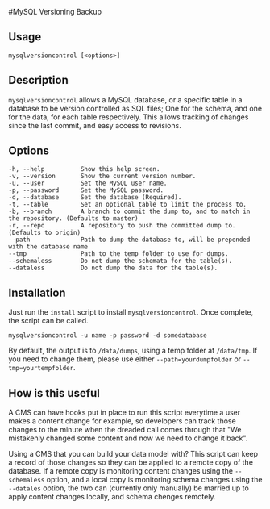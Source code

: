 #MySQL Versioning Backup

## Usage
    mysqlversioncontrol [<options>]

## Description
`mysqlversioncontrol` allows a MySQL database, or a specific table in a database to be version controlled as SQL files; One for the schema, and one for the data, for each table respectively. This allows tracking of changes since the last commit, and easy access to revisions.

## Options
    -h, --help          Show this help screen.
    -v, --version       Show the current version number.
    -u, --user          Set the MySQL user name.
    -p, --password      Set the MySQL password.
    -d, --database      Set the database (Required).
    -t, --table         Set an optional table to limit the process to.
    -b, --branch        A branch to commit the dump to, and to match in the repository. (Defaults to master)
    -r, --repo          A repository to push the committed dump to. (Defaults to origin)
    --path              Path to dump the database to, will be prepended with the database name
    --tmp               Path to the temp folder to use for dumps.
    --schemaless        Do not dump the schemata for the table(s).
    --dataless          Do not dump the data for the table(s).

## Installation

Just run the `install` script to install `mysqlversioncontrol`. Once complete, the script can be called.

    mysqlversioncontrol -u name -p password -d somedatabase

By default, the output is to `/data/dumps`, using a temp folder at `/data/tmp`. If you need to change them, please use either `--path=yourdumpfolder` or `--tmp=yourtempfolder`.

## How is this useful

A CMS can have hooks put in place to run this script everytime a user makes a content change for example, so developers can track those changes to the minute when the dreaded call comes through that "We mistakenly changed some content and now we need to change it back".

Using a CMS that you can build your data model with? This script can keep a record of those changes so they can be applied to a remote copy of the database. If a remote copy is monitoring content changes using the `--schemaless` option, and a local copy is monitoring schema changes using the `--datales` option, the two can (currently only manually) be married up to apply content changes locally, and schema chenges remotely.
